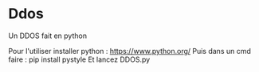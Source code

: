 # Ddos

Un DDOS fait en python

Pour l'utiliser installer python : https://www.python.org/
Puis dans un cmd faire : pip install pystyle
Et lancez DDOS.py
